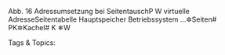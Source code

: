Abb. 16 Adressumsetzung bei SeitentauschP W virtuelle AdresseSeitentabelle Hauptspeicher
Betriebssystem
...✲Seiten#
PK✲Kachel# K
❄W

   Tags & Topics:
   